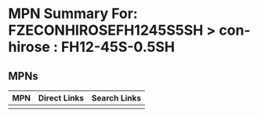 



# MPN Summary For: FZECONHIROSEFH1245S5SH > con-hirose : FH12-45S-0.5SH

## MPNs
  

|MPN|Direct Links|Search Links|
| :--- | :--- | :--- |
||||
